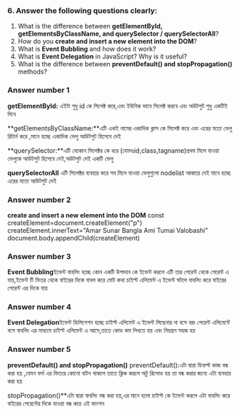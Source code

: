 

### 6. Answer the following questions clearly:

1. What is the difference between **getElementById, getElementsByClassName, and querySelector / querySelectorAll**?
2. How do you **create and insert a new element into the DOM**?
3. What is **Event Bubbling** and how does it work?
4. What is **Event Delegation** in JavaScript? Why is it useful?
5. What is the difference between **preventDefault() and stopPropagation()** methods?

### Answer number 1
**getElementById:** এইটা শুধু id কে সিলেক্ট করে,এবং ইউনিক ভাবে সিলেক্ট করবে এবং অউটপুট শুধু একটিই দিবে

**getElementsByClassName:**এটি একই নামের একাদিক ক্লাস কে সিলেক্ট করে এবং এরের মতো ভেলু রিটার্ন করে ,মানে হচ্ছে একাদিক ভেলু আউটপুট হিসেবে দেই

 **querySelector:**এটি যেকোন সিলেক্টর কে ধরে (যেমনঃid,class,tagname)প্রথম মিলে যাওয়া ভেলুকে আউটপুট হিসেবে দেই,অউটপুট দেই একটি ভেলু

**querySelectorAll** এটি সিলেক্টর ব্যবহার করে সব মিলে যাওয়া ভেলুগুলো nodelist আকারে দেই মানে হচ্ছে এরের মতো আউটপুট দেই

### Answer number 2
**create and insert a new element into the DOM**
const createElement=document.createElement("p")
createElement.innerText="Amar Sunar Bangla Ami Tumai Valobashi"
document.body.appendChild(createElement)

### Answer number 3
**Event Bubbling**ইভেন্ট বাবলিং হচ্ছে কোন একটি উপাদান কে ইভেন্ট করলে এটি তার পেরেন্ট থেকে পেরেন্ট এ যায়,ইভেন্ট টি ভিতর থেকে বাইরের দিকে বাবল করে
মোট কথা চাইল্ট এলিমেন্ট এ ইভেন্ট ঘটলে বাবলিং করে বাইরের পেরেন্ট এর দিকে যায়

### Answer number 4
**Event Delegation**ইভেন্ট ডিলিগেশন হচ্ছে চাইল্ট এলিমেন্ট এ ইভেন্ট লিছেনার না বসে বরং
পেরেন্ট এলিমেন্টে বসে বাবলিং এর মাধ্যমে চাইল্ট এলিমেন্ট এ আসে,তাতে কোড কম লিখতে হয়
এবং নিয়ন্ত্রন সহজ হয়

### Answer number 5
**preventDefault() and stopPropagation()**
preventDefault():এটা দ্বারা ডিফল্ট কাজ বন্ধ করা হয় ,যেমন ফর্ম এর ভিতরে কোনো বাটন থাকলে তাতে ক্লিক করলে অটু রিলোড হয় তা বন্ধ করার জন্যে এটা ব্যবহার করা হয়

stopPropagation()**এটা দ্বারা বাবলিং বন্ধ করা হয়,এর মানে হলো চাইল্ট কে ইভেন্ট করলে এটা বাবলিং করে বাইরের পেরেন্টের দিকে যাওয়া বন্ধ করে এই ফাংশন
